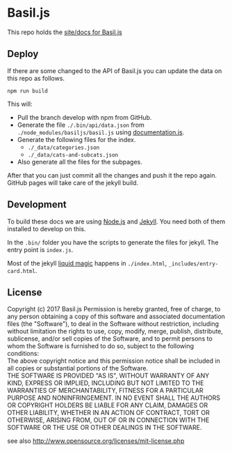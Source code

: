Basil.js
========

This repo holds the [site/docs for Basil.js](https://basiljs.github.io/)  

## Deploy  

If there are some changed to the API of Basil.js you can update the data on this repo as follows.  

    npm run build

This will:  

- Pull the branch develop with npm from GitHub.
- Generate the file `./.bin/api/data.json` from `./node_modules/basiljs/basil.js` using [documentation.js](http://documentation.js.org/).
- Generate the following files for the index.
    + `./_data/categories.json`
    + `./_data/cats-and-subcats.json`
- Also generate all the files for the subpages.  

After that you can just commit all the changes and push it the repo again. GitHub pages will take care of the jekyll build.  


## Development ##

To build these docs we are using [Node.js](https://nodejs.org/en/) and [Jekyll](https://jekyllrb.com/). You need both of them installed to develop on this.  

In the `.bin/` folder you have the scripts to generate the files for jekyll. The entry point is `index.js`.  

Most of the jekyll [liquid magic](https://github.com/Shopify/liquid/wiki/Liquid-for-Designers) happens in `./index.html`, `_includes/entry-card.html`.  

## License ##

Copyright (c)  2017 Basil.js
Permission is hereby granted, free of charge, to any person obtaining a copy of this software and associated documentation files (the "Software"), to deal in the Software  without restriction, including without limitation the rights to use, copy, modify, merge, publish, distribute, sublicense, and/or sell copies of the Software, and to  permit persons to whom the Software is furnished to do so, subject to the following conditions:  
The above copyright notice and this permission notice shall be included in all copies or substantial portions of the Software.  
THE SOFTWARE IS PROVIDED "AS IS", WITHOUT WARRANTY OF ANY KIND, EXPRESS OR IMPLIED, INCLUDING BUT NOT LIMITED TO THE WARRANTIES OF MERCHANTABILITY, FITNESS FOR A  PARTICULAR PURPOSE AND NONINFRINGEMENT. IN NO EVENT SHALL THE AUTHORS OR COPYRIGHT HOLDERS BE LIABLE FOR ANY CLAIM, DAMAGES OR OTHER LIABILITY, WHETHER IN AN ACTION OF  CONTRACT, TORT OR OTHERWISE, ARISING FROM, OUT OF OR IN CONNECTION WITH THE SOFTWARE OR THE USE OR OTHER DEALINGS IN THE SOFTWARE.  

see also http://www.opensource.org/licenses/mit-license.php

